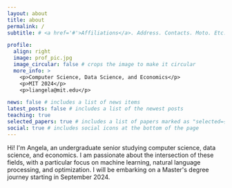 ```yaml
---
layout: about
title: about
permalink: /
subtitle: # <a href='#'>Affiliations</a>. Address. Contacts. Moto. Etc.

profile:
  align: right
  image: prof_pic.jpg
  image_circular: false # crops the image to make it circular
  more_info: >
    <p>Computer Science, Data Science, and Economics</p>
    <p>MIT 2024</p>
    <p>liangela@mit.edu</p>

news: false # includes a list of news items
latest_posts: false # includes a list of the newest posts
teaching: true
selected_papers: true # includes a list of papers marked as "selected={true}"
social: true # includes social icons at the bottom of the page
---
```


Hi! I'm Angela, an undergraduate senior studying computer science, data science, and economics. I am passionate about the intersection of these fields, with a particular focus on machine learning, natural language processing, and optimization. I will be embarking on a Master's degree journey starting in September 2024.
